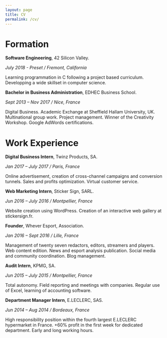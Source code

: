 ```yaml
---
layout: page
title: CV
permalink: /cv/
---
```

# Formation

__Software Engineering__, 42 Silicon Valley.

_July 2018 - Preset / Fremont, California_

Learning programmation in C following a project based curriculum. Developping a wide skillset in computer science.

__Bachelor in Business Administration__, EDHEC Business School.

_Sept 2013 – Nov 2017 / Nice, France_

Digital Business. Academic Exchange at Sheffield Hallam University, UK. Multinational group work. Project management. Winner of the Creativity Workshop. Google AdWords certifications.

# Work Experience

__Digital Business Intern__, Twinz Products, SA.

_Jan 2017 – July 2017 / Paris, France_

Online advertisement, creation of cross-channel campaigns and conversion tunnels. Sales and profits optimization. Virtual customer service.

__Web Marketing Intern__, Sticker Sign, SARL.

_Jun 2016 – July 2016 / Montpellier, France_

Website creation using WordPress. Creation of an interactive web gallery at stickersign.fr.

__Founder__, Whever Esport, Association.

_Jan 2016 – Sept 2016 / Lille, France_

Management of twenty seven redactors, editors, streamers and players. Web content edition. News and esport analysis publication. Social media and community coordination. Blog management.

__Audit Intern__, KPMG, SA.

_Jun 2015 – July 2015 / Montpellier, France_

Total autonomy. Field reporting and meetings with companies. Regular use of Excel, learning of accounting software.

__Department Manager Intern__, E.LECLERC, SAS.

_Jun 2014 – Aug 2014 / Bordeaux, France_

High responsibility position within the fourth largest E.LECLERC hypermarket in France. +60% profit in the first week for dedicated department. Early and long working hours.
